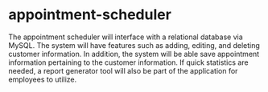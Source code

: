# appointment-scheduler

The appointment scheduler will interface with a relational database via MySQL. The system will have features such as adding, editing, and deleting customer information. In addition, the system will be able save appointment information pertaining to the customer information. If quick statistics are needed, a report generator tool will also be part of the application for employees to utilize.
